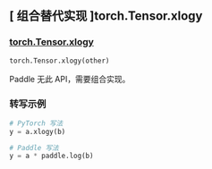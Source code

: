 ## [ 组合替代实现 ]torch.Tensor.xlogy

### [torch.Tensor.xlogy](https://pytorch.org/docs/stable/generated/torch.Tensor.xlogy.html#torch.Tensor.xlogy)

```python
torch.Tensor.xlogy(other)
```

Paddle 无此 API，需要组合实现。

### 转写示例

```python
# PyTorch 写法
y = a.xlogy(b)

# Paddle 写法
y = a * paddle.log(b)
```
